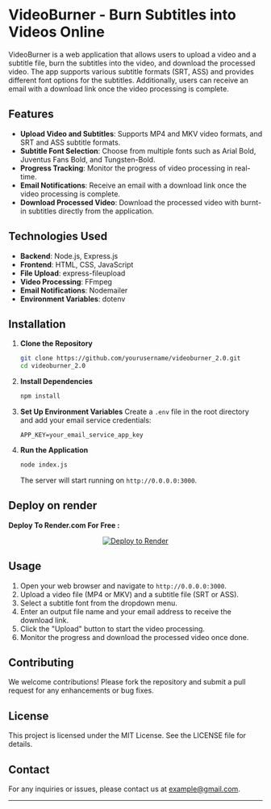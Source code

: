 # VideoBurner - Burn Subtitles into Videos Online

VideoBurner is a web application that allows users to upload a video and a subtitle file, burn the subtitles into the video, and download the processed video. The app supports various subtitle formats (SRT, ASS) and provides different font options for the subtitles. Additionally, users can receive an email with a download link once the video processing is complete.

## Features

- **Upload Video and Subtitles**: Supports MP4 and MKV video formats, and SRT and ASS subtitle formats.
- **Subtitle Font Selection**: Choose from multiple fonts such as Arial Bold, Juventus Fans Bold, and Tungsten-Bold.
- **Progress Tracking**: Monitor the progress of video processing in real-time.
- **Email Notifications**: Receive an email with a download link once the video processing is complete.
- **Download Processed Video**: Download the processed video with burnt-in subtitles directly from the application.

## Technologies Used

- **Backend**: Node.js, Express.js
- **Frontend**: HTML, CSS, JavaScript
- **File Upload**: express-fileupload
- **Video Processing**: FFmpeg
- **Email Notifications**: Nodemailer
- **Environment Variables**: dotenv

## Installation

1. **Clone the Repository**
   ```sh
   git clone https://github.com/yourusername/videoburner_2.0.git
   cd videoburner_2.0
   ```

2. **Install Dependencies**
   ```sh
   npm install
   ```

3. **Set Up Environment Variables**
   Create a `.env` file in the root directory and add your email service credentials:
   ```
   APP_KEY=your_email_service_app_key
   ```

4. **Run the Application**
   ```sh
   node index.js
   ```

   The server will start running on `http://0.0.0.0:3000`.

## Deploy on render

**Deploy To Render.com For Free :**
<div align="center">

[![Deploy to Render](https://render.com/images/deploy-to-render-button.svg)](https://render.com/deploy?repo=https://github.com/TechShreyash/TGDrive)

</div>

## Usage

1. Open your web browser and navigate to `http://0.0.0.0:3000`.
2. Upload a video file (MP4 or MKV) and a subtitle file (SRT or ASS).
3. Select a subtitle font from the dropdown menu.
4. Enter an output file name and your email address to receive the download link.
5. Click the "Upload" button to start the video processing.
6. Monitor the progress and download the processed video once done.

## Contributing

We welcome contributions! Please fork the repository and submit a pull request for any enhancements or bug fixes.

## License

This project is licensed under the MIT License. See the LICENSE file for details.

## Contact

For any inquiries or issues, please contact us at example@gmail.com.

---
